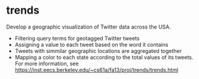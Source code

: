 trends
======

Develop a geographic visualization of Twitter data across the USA.
- Filtering query terms for  geotagged Twitter tweets
- Assigning a value to each tweet based on the word it contains
- Tweets with simmilar geographic locations are aggregated together
- Mapping a color to each state according to the total values of its tweets.
For more information, see https://inst.eecs.berkeley.edu/~cs61a/fa13/proj/trends/trends.html
